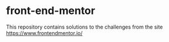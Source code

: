 # front-end-mentor
This repository contains solutions to the challenges from the site https://www.frontendmentor.io/
